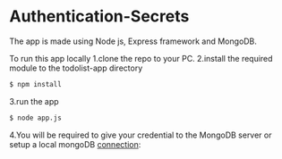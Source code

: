 # Authentication-Secrets
The app is made using Node js, Express framework and MongoDB.

To run this app locally 
1.clone the repo to your PC.
2.install the required module to the todolist-app directory
```sh
$ npm install 
```
3.run the app
```sh
$ node app.js
```
4.You will be required to give your credential to the MongoDB server or setup a local mongoDB [connection](https://docs.mongodb.com/guides/server/drivers/):
